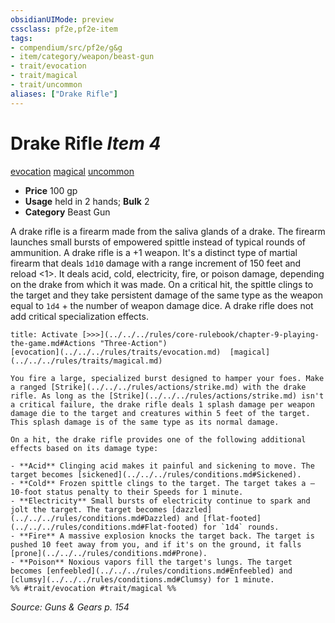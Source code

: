 ```yaml
---
obsidianUIMode: preview
cssclass: pf2e,pf2e-item
tags:
- compendium/src/pf2e/g&g
- item/category/weapon/beast-gun
- trait/evocation
- trait/magical
- trait/uncommon
aliases: ["Drake Rifle"]
---
```

# Drake Rifle *Item 4*  
[evocation](../../../Rules/traits/evocation.md)  [magical](../../../Rules/traits/magical.md)  [uncommon](../../../Rules/traits/uncommon.md)  

- **Price** 100 gp
- **Usage** held in 2 hands; **Bulk** 2
- **Category** Beast Gun

A drake rifle is a firearm made from the saliva glands of a drake. The firearm launches small bursts of empowered spittle instead of typical rounds of ammunition. A drake rifle is a +1 weapon. It's a distinct type of martial firearm that deals `1d10` damage with a range increment of 150 feet and reload <1>. It deals acid, cold, electricity, fire, or poison damage, depending on the drake from which it was made. On a critical hit, the spittle clings to the target and they take persistent damage of the same type as the weapon equal to `1d4` + the number of weapon damage dice. A drake rifle does not add critical specialization effects.

```ad-embed-ability
title: Activate [>>>](../../../rules/core-rulebook/chapter-9-playing-the-game.md#Actions "Three-Action")
[evocation](../../../rules/traits/evocation.md)  [magical](../../../rules/traits/magical.md)  

You fire a large, specialized burst designed to hamper your foes. Make a ranged [Strike](../../../rules/actions/strike.md) with the drake rifle. As long as the [Strike](../../../rules/actions/strike.md) isn't a critical failure, the drake rifle deals 1 splash damage per weapon damage die to the target and creatures within 5 feet of the target. This splash damage is of the same type as its normal damage.

On a hit, the drake rifle provides one of the following additional effects based on its damage type:

- **Acid** Clinging acid makes it painful and sickening to move. The target becomes [sickened](../../../rules/conditions.md#Sickened).
- **Cold** Frozen spittle clings to the target. The target takes a –10-foot status penalty to their Speeds for 1 minute.
- **Electricity** Small bursts of electricity continue to spark and jolt the target. The target becomes [dazzled](../../../rules/conditions.md#Dazzled) and [flat-footed](../../../rules/conditions.md#Flat-footed) for `1d4` rounds.
- **Fire** A massive explosion knocks the target back. The target is pushed 10 feet away from you, and if it's on the ground, it falls [prone](../../../rules/conditions.md#Prone).
- **Poison** Noxious vapors fill the target's lungs. The target becomes [enfeebled](../../../rules/conditions.md#Enfeebled) and [clumsy](../../../rules/conditions.md#Clumsy) for 1 minute.  
%% #trait/evocation #trait/magical %%
```

*Source: Guns & Gears p. 154*
